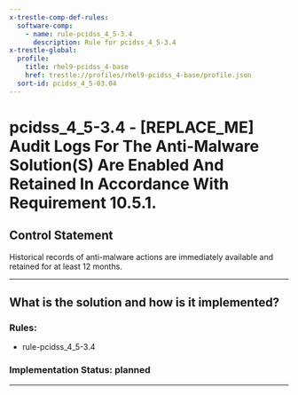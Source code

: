 ```yaml
---
x-trestle-comp-def-rules:
  software-comp:
    - name: rule-pcidss_4_5-3.4
      description: Rule for pcidss_4_5-3.4
x-trestle-global:
  profile:
    title: rhel9-pcidss_4-base
    href: trestle://profiles/rhel9-pcidss_4-base/profile.json
  sort-id: pcidss_4_5-03.04
---
```


# pcidss_4_5-3.4 - \[REPLACE_ME\] Audit Logs For The Anti-Malware Solution(S) Are Enabled And Retained In Accordance With Requirement 10.5.1.

## Control Statement

Historical records of anti-malware actions are immediately available and retained for at
least 12 months.

______________________________________________________________________

## What is the solution and how is it implemented?

<!-- For implementation status enter one of: implemented, partial, planned, alternative, not-applicable -->

<!-- Note that the list of rules under ### Rules: is read-only and changes will not be captured after assembly to JSON -->

<!-- Add control implementation description here for control: pcidss_4_5-3.4 -->

### Rules:

  - rule-pcidss_4_5-3.4

### Implementation Status: planned

______________________________________________________________________
